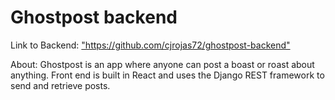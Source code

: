 <h1>Ghostpost backend</h1>
<p>Link to Backend: <a href="https://github.com/cjrojas72/ghostpost-backend">"https://github.com/cjrojas72/ghostpost-backend"</a></p>

<p>About: Ghostpost is an app where anyone can post a boast or roast about anything. Front end is built in React and uses the Django REST framework to send and retrieve posts. </p>
